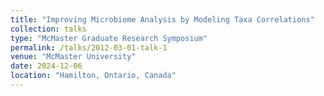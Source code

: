 ```yaml
---
title: "Improving Microbiome Analysis by Modeling Taxa Correlations"
collection: talks
type: "McMaster Graduate Research Symposium"
permalink: /talks/2012-03-01-talk-1
venue: "McMaster University"
date: 2024-12-06
location: "Hamilton, Ontario, Canada"
---
```



